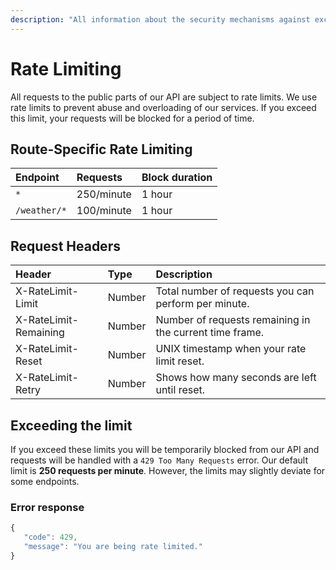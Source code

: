 ```yaml
---
description: "All information about the security mechanisms against excessive requests to our API summarised and how you can see if you are complying with these limits. \U0001F6E1️"
---
```


# Rate Limiting

All requests to the public parts of our API are subject to rate limits. We use rate limits to prevent abuse and overloading of our services. If you exceed this limit, your requests will be blocked for a period of time.

## Route-Specific Rate Limiting

| Endpoint | Requests | Block duration |
| :--- | :--- | :--- |
| `*` | 250/minute | 1 hour |
| `/weather/*` | 100/minute | 1 hour |

## Request Headers

| Header | Type | Description |
| :--- | :--- | :--- |
| X-RateLimit-Limit | Number | Total number of requests you can perform per minute. |
| X-RateLimit-Remaining | Number | Number of requests remaining in the current time frame. |
| X-RateLimit-Reset | Number | UNIX timestamp when your rate limit reset. |
| X-RateLimit-Retry | Number | Shows how many seconds are left until reset. |

## Exceeding the limit

If you exceed these limits you will be temporarily blocked from our API and requests will be handled with a `429 Too Many Requests` error. Our default limit is **250 requests per minute**. However, the limits may slightly deviate for some endpoints.

### Error response

```javascript
{
   "code": 429,
   "message": "You are being rate limited."
}
```

